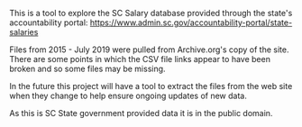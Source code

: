 This is a tool to explore the SC Salary database provided through the state's accountability portal: https://www.admin.sc.gov/accountability-portal/state-salaries

Files from 2015 - July 2019 were pulled from Archive.org's copy of the site. There are some points in which the CSV file links appear to have been broken and so some files may be missing.

In the future this project will have a tool to extract the files from the web site when they change to help ensure ongoing updates of new data.

As this is SC State government provided data it is in the public domain.
